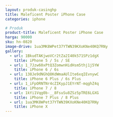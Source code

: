 ```yaml
---
layout: produk-casinghp
title: Maleficent Poster iPhone Case
categories: iphone

# Produk
product-title: Maleficent Poster iPhone Case
harga: 90000
sku: hn-0820
image-drive: 1ua3MK8WPet37YTWN39KXoKNe40KQ7RNy
gallery:
  - url: 1BkudTAKjwoVCr2tZa2I40k571SPz1dgX
    title: iPhone 5 / 5s / SE
  - url: 1_7Jzw60xPtQ3ZomwnHidHsm5thj1j5YW
    title: iPhone 6 / 6s
  - url: 138Je9dNGhQ8KdWmaAUlIte6xqIEvnywC
    title: iPhone 6 Plus / 6s Plus
  - url: 1_iFpORNTNr4cZIKypJ1EYrNT-mqghZ4q
    title: iPhone 7 / 8
  - url: 1kYi1Vqg0b-__8FsuSu8ZSz5pTRE6LGXG
    title: iPhone 7 Plus / 8 Plus
  - url: 1ua3MK8WPet37YTWN39KXoKNe40KQ7RNy
    title: iPhone X
---
```

